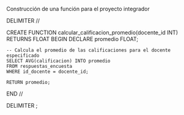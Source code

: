  Construcción de una función para el proyecto integrador

 DELIMITER //

CREATE FUNCTION calcular_calificacion_promedio(docente_id INT)
RETURNS FLOAT
BEGIN
    DECLARE promedio FLOAT;

    -- Calcula el promedio de las calificaciones para el docente especificado
    SELECT AVG(calificacion) INTO promedio
    FROM respuestas_encuesta
    WHERE id_docente = docente_id;

    RETURN promedio;
END //

DELIMITER ;
